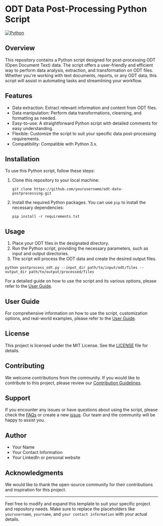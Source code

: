 # ODT Data Post-Processing Python Script
[![Python](https://img.shields.io/badge/Python-3.x-blue.svg)](https://www.python.org/)

## Overview

This repository contains a Python script designed for post-processing ODT (Open Document Text) data. The script offers a user-friendly and efficient way to perform data analysis, extraction, and transformation on ODT files. Whether you're working with text documents, reports, or any ODT data, this script will assist in automating tasks and streamlining your workflow.

## Features

- Data extraction: Extract relevant information and content from ODT files.
- Data manipulation: Perform data transformations, cleansing, and formatting as needed.
- Easy-to-use: A straightforward Python script with detailed comments for easy understanding.
- Flexible: Customize the script to suit your specific data post-processing requirements.
- Compatibility: Compatible with Python 3.x.

## Installation

To use this Python script, follow these steps:

1. Clone this repository to your local machine:

   ```shell
   git clone https://github.com/yourusername/odt-data-postprocessing.git
   ```

2. Install the required Python packages. You can use `pip` to install the necessary dependencies:

   ```shell
   pip install -r requirements.txt
   ```

## Usage

1. Place your ODT files in the designated directory.
2. Run the Python script, providing the necessary parameters, such as input and output directories.
3. The script will process the ODT data and create the desired output files.

```shell
python postprocess_odt.py --input_dir path/to/input/odt/files --output_dir path/to/output/processed/files
```

For a detailed guide on how to use the script and its various options, please refer to the [User Guide](./user-guide.md).

## User Guide

For comprehensive information on how to use the script, customization options, and real-world examples, please refer to the [User Guide](./user-guide.md).

## License

This project is licensed under the MIT License. See the [LICENSE](./LICENSE) file for details.

## Contributing

We welcome contributions from the community. If you would like to contribute to this project, please review our [Contribution Guidelines](./CONTRIBUTING.md).

## Support

If you encounter any issues or have questions about using the script, please check the [FAQs](./FAQ.md) or create a new [issue](https://github.com/yourusername/odt-data-postprocessing/issues). Our team and the community will be happy to assist you.

## Author

- Your Name
- Your Contact Information
- Your LinkedIn or personal website

## Acknowledgments

We would like to thank the open-source community for their contributions and inspiration for this project.

---

Feel free to modify and expand this template to suit your specific project and repository needs. Make sure to replace the placeholders like `yourusername`, `yourname`, and `your contact information` with your actual details.
